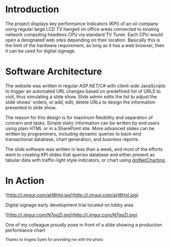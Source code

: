 # Introduction #

The project displays key performance Indicators (KPI) of an oil company using regular large LCD TV hanged on office areas connected to existing network computing headless CPU via standard TV Tuner. Each CPU would open a designated web sites depending on their location. Basically this is the limit of the hardware requirement, as long as it has a web browser, then it can be used for digital signage.

# Software Architecture #

The website was written in regular ASP.NET/C# with client-side JavaScripts to trigger an automated URL changes based on predefined list of URLS to visit, thus simulating a slide show. Slide admin edits the list to adjust the slide shows' orders, or add, edit, delete URLs to design the information presented in slide show.

The reason for this design is for maximum flexibility and separation of concern and tasks. Simple static information can be written by end users using plain HTML or in a SharePoint site. More advanced slides can be written by programmers, including dynamic queries to back-end transactional database, chart generation, and business reports.

The slide software was written in less than a week, and most of the efforts went to creating KPI slides that queries database and either present as tabular data with traffic-light style indicators, or chart using [dotNetCharting](http://www.dotnetcharting.com/).

# In Action #

![http://i.imgur.com/aH8Hnl.jpg](http://i.imgur.com/aH8Hnl.jpg)

Digital signage early development trial located on lobby area

![http://i.imgur.com/N7qgZl.jpg](http://i.imgur.com/N7qgZl.jpg)

One of my colleague proudly pose in front of a slide showing a production performance chart

<sup>Thanks to Angela Syeni for providing me with the photo</sup>